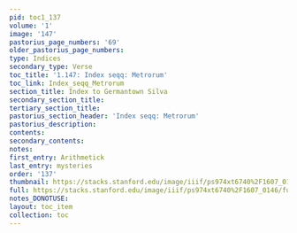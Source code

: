 ```yaml
---
pid: toc1_137
volume: '1'
image: '147'
pastorius_page_numbers: '69'
older_pastorius_page_numbers: 
type: Indices
secondary_type: Verse
toc_title: '1.147: Index seqq: Metrorum'
toc_link: Index_seqq_Metrorum
section_title: Index to Germantown Silva
secondary_section_title: 
tertiary_section_title: 
pastorius_section_header: 'Index seqq: Metrorum'
pastorius_description: 
contents: 
secondary_contents: 
notes: 
first_entry: Arithmetick
last_entry: mysteries
order: '137'
thumbnail: https://stacks.stanford.edu/image/iiif/ps974xt6740%2F1607_0146/full/100,/0/default.jpg
full: https://stacks.stanford.edu/image/iiif/ps974xt6740%2F1607_0146/full/full/0/default.jpg
notes_DONOTUSE: 
layout: toc_item
collection: toc
---
```

